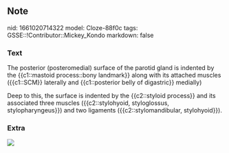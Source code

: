 ## Note
nid: 1661020714322
model: Cloze-88f0c
tags: GSSE::!Contributor::Mickey_Kondo
markdown: false

### Text
The posterior (posteromedial) surface of the parotid gland is
indented by the {{c1::mastoid process::bony landmark}} along with
its attached muscles ({{c1::SCM}} laterally and {{c1::posterior
belly of digastric}} medially)
<div>
  Deep to this, the surface is indented by the {{c2::styloid
  process}} and its associated three muscles ({{c2::stylohyoid,
  styloglossus, stylopharyngeus}}) and two ligaments
  ({{c2::stylomandibular, stylohyoid}}).
</div>

### Extra
<img src="070417_0853_ParotidGlan3.jpg">
